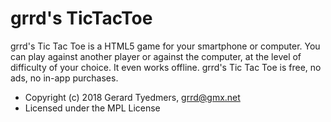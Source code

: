 # grrd's TicTacToe


grrd's Tic Tac Toe is a HTML5 game for your smartphone or computer. 
You can play against another player or against the computer, at the level of difficulty of your choice.
It even works offline. 
grrd's Tic Tac Toe is free, no ads, no in-app purchases.


* Copyright (c) 2018 Gerard Tyedmers, grrd@gmx.net
* Licensed under the MPL License
